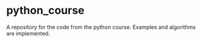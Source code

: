# python_course
A repository for the code from the python course. Examples and algorithms are implemented.
